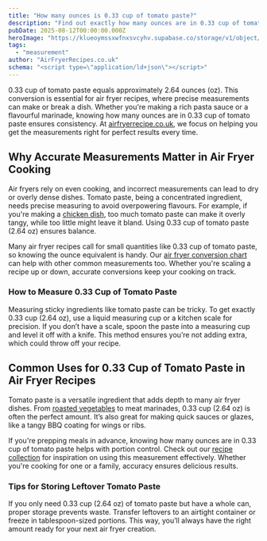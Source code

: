 ```yaml
---
title: "How many ounces is 0.33 cup of tomato paste?"
description: "Find out exactly how many ounces are in 0.33 cup of tomato paste with this easy UK conversion guide. Perfect for air fryer recipes!"
pubDate: 2025-08-12T00:00:00.000Z
heroImage: "https://klueoymssxwfnxsvcyhv.supabase.co/storage/v1/object/public/md/how-many-ounces-is-0-33-cup-of-tomato-paste-780c89e2.webp"
tags:
  - "measurement"
author: "AirFryerRecipes.co.uk"
schema: "<script type=\"application/ld+json\"></script>"
---
```


<p>0.33 cup of tomato paste equals approximately 2.64 ounces (oz). This conversion is essential for air fryer recipes, where precise measurements can make or break a dish. Whether you're making a rich pasta sauce or a flavourful marinade, knowing how many ounces are in 0.33 cup of tomato paste ensures consistency. At <a href=https://www.airfryerrecipe.co.uk>airfryerrecipe.co.uk</a>, we focus on helping you get the measurements right for perfect results every time.</p>  

<h2>Why Accurate Measurements Matter in Air Fryer Cooking</h2>  
<p>Air fryers rely on even cooking, and incorrect measurements can lead to dry or overly dense dishes. Tomato paste, being a concentrated ingredient, needs precise measuring to avoid overpowering flavours. For example, if you're making a <a href=https://www.airfryerrecipe.co.uk/recipe-category/chicken>chicken dish</a>, too much tomato paste can make it overly tangy, while too little might leave it bland. Using 0.33 cup of tomato paste (2.64 oz) ensures balance.</p>  

<p>Many air fryer recipes call for small quantities like 0.33 cup of tomato paste, so knowing the ounce equivalent is handy. Our <a href=https://www.airfryerrecipe.co.uk/air-fryer-conversion-chart>air fryer conversion chart</a> can help with other common measurements too. Whether you're scaling a recipe up or down, accurate conversions keep your cooking on track.</p>  

<h3>How to Measure 0.33 Cup of Tomato Paste</h3>  
<p>Measuring sticky ingredients like tomato paste can be tricky. To get exactly 0.33 cup (2.64 oz), use a liquid measuring cup or a kitchen scale for precision. If you don’t have a scale, spoon the paste into a measuring cup and level it off with a knife. This method ensures you’re not adding extra, which could throw off your recipe.</p>  

<h2>Common Uses for 0.33 Cup of Tomato Paste in Air Fryer Recipes</h2>  
<p>Tomato paste is a versatile ingredient that adds depth to many air fryer dishes. From <a href=https://www.airfryerrecipe.co.uk/recipe-category/vegetables>roasted vegetables</a> to meat marinades, 0.33 cup (2.64 oz) is often the perfect amount. It’s also great for making quick sauces or glazes, like a tangy BBQ coating for wings or ribs.</p>  

<p>If you're prepping meals in advance, knowing how many ounces are in 0.33 cup of tomato paste helps with portion control. Check out our <a href=https://www.airfryerrecipe.co.uk/recipes>recipe collection</a> for inspiration on using this measurement effectively. Whether you're cooking for one or a family, accuracy ensures delicious results.</p>  

<h3>Tips for Storing Leftover Tomato Paste</h3>  
<p>If you only need 0.33 cup (2.64 oz) of tomato paste but have a whole can, proper storage prevents waste. Transfer leftovers to an airtight container or freeze in tablespoon-sized portions. This way, you’ll always have the right amount ready for your next air fryer creation.</p>